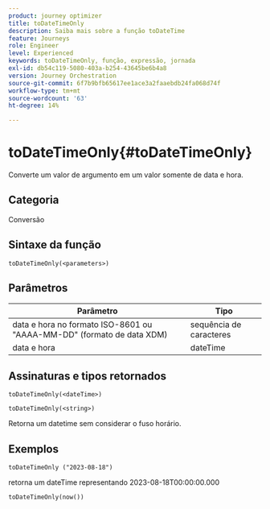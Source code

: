 ```yaml
---
product: journey optimizer
title: toDateTimeOnly
description: Saiba mais sobre a função toDateTime
feature: Journeys
role: Engineer
level: Experienced
keywords: toDateTimeOnly, função, expressão, jornada
exl-id: db54c119-5080-403a-b254-43645be6b4a8
version: Journey Orchestration
source-git-commit: 6f7b9bfb65617ee1ace3a2faaebdb24fa068d74f
workflow-type: tm+mt
source-wordcount: '63'
ht-degree: 14%

---
```


# toDateTimeOnly{#toDateTimeOnly}

Converte um valor de argumento em um valor somente de data e hora.

## Categoria

Conversão

## Sintaxe da função

`toDateTimeOnly(<parameters>)`

## Parâmetros

| Parâmetro | Tipo |
|-----------|------------------|
| data e hora no formato ISO-8601 ou &quot;AAAA-MM-DD&quot; (formato de data XDM) | sequência de caracteres |
| data e hora | dateTime |

## Assinaturas e tipos retornados

`toDateTimeOnly(<dateTime>)`

`toDateTimeOnly(<string>)`
<!--`toDateTimeOnly(<integer>,<integer>,<integer>)`
`toDateTimeOnly(<integer>,<integer>,<integer>,<integer>,<integer>,<integer>)`-->

Retorna um datetime sem considerar o fuso horário.

## Exemplos

`toDateTimeOnly ("2023-08-18")`

retorna um dateTime representando 2023-08-18T00:00:00.000

`toDateTimeOnly(now())`

<!--`toDateTimeOnly(2016,8,18,23,17,59)`

Returns 2016-08-18T23:17:59.000.

`toDateTimeOnly(2016,8,18)`

Returns 2016-08-18T00:00:00.000.-->
